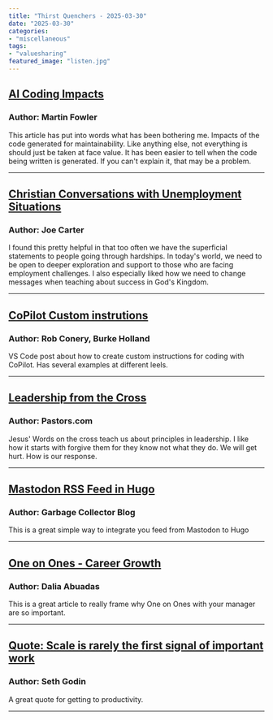 ```yaml
---
title: "Thirst Quenchers - 2025-03-30"
date: "2025-03-30"
categories:
- "miscellaneous"
tags:
- "valuesharing"
featured_image: "listen.jpg"
---
```


## [AI Coding Impacts](https://martinfowler.com/articles/exploring-gen-ai.html#memo-13)

### Author: Martin Fowler

 This article has put into words what has been bothering me. Impacts of the code generated for maintainability. Like anything else, not everything is should just be taken at face value. It has been easier to tell when the code being written is generated. If you can't explain it, that may be a problem.

***

 ## [Christian Conversations with Unemployment Situations](https://www.thegospelcoalition.org/article/spiritual-care-unemployed/)

### Author: Joe Carter

 I found this pretty helpful in that too often we have the superficial statements to people going through hardships. In today's world, we need to be open to deeper exploration and support to those who are facing employment challenges. I also especially liked how we need to change messages when teaching about success in God's Kingdom.

***

 ## [CoPilot Custom instrutions](https://code.visualstudio.com/blogs/2025/03/26/custom-instructions)

### Author: Rob Conery, Burke Holland

 VS Code post about how to create custom instructions for coding with CoPilot. Has several examples at different leels.

***

 ## [Leadership from the Cross](https://blog.pastors.com/articles/what-jesus-words-on-the-cross-teach-about-leadership/)

### Author: Pastors.com

 Jesus' Words on the cross teach us about principles in leadership. I like how it starts with forgive them for they know not what they do. We will get hurt. How is our response.

***

 ## [Mastodon RSS Feed in Hugo](https://blog.zedas.fr/posts/integrate-mastodon-feed-to-hugo/)

### Author: Garbage Collector Blog

 This is a great simple way to integrate you feed from Mastodon to Hugo

***

 ## [One on Ones - Career Growth](https://github.blog/developer-skills/career-growth/how-engineers-can-use-one-on-ones-with-their-manager-to-accelerate-career-growth/)

### Author: Dalia Abuadas

 This is a great article to really frame why One on Ones with your manager are so important.

***

 ## [Quote: Scale is rarely the first signal of important work](https://seths.blog/2025/03/the-nse-confusions/)

### Author: Seth Godin

 A great quote for getting to productivity.

***

